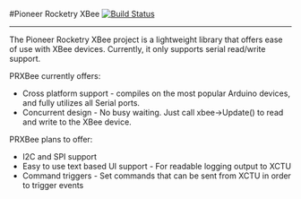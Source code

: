 #Pioneer Rocketry XBee [![Build Status](https://travis-ci.org/Pioneer-Rocketry/Pioneer-Rocketry-XBee.svg?branch=master)](https://travis-ci.org/Pioneer-Rocketry/Pioneer-Rocketry-XBee)


____

The Pioneer Rocketry XBee project is a lightweight library that offers ease of use with XBee devices. Currently, it only supports serial read/write support.

PRXBee currently offers: 
* Cross platform support - compiles on the most popular Arduino devices, and fully utilizes all Serial ports. 
* Concurrent design - No busy waiting. Just call xbee->Update() to read and write to the XBee device. 

PRXBee plans to offer: 
* I2C and SPI support
* Easy to use text based UI support - For readable logging output to XCTU
* Command triggers - Set commands that can be sent from XCTU in order to trigger events


